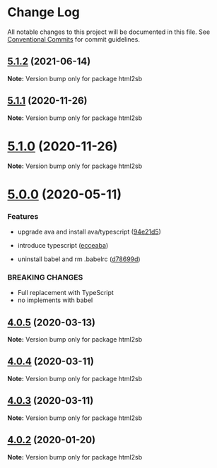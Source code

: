 # Change Log

All notable changes to this project will be documented in this file.
See [Conventional Commits](https://conventionalcommits.org) for commit guidelines.

## [5.1.2](https://github.com/pastak/scrapbox-converter/compare/v5.1.1...v5.1.2) (2021-06-14)

**Note:** Version bump only for package html2sb





## [5.1.1](https://github.com/pastak/scrapbox-converter/compare/v5.1.0...v5.1.1) (2020-11-26)

**Note:** Version bump only for package html2sb





# [5.1.0](https://github.com/pastak/scrapbox-converter/compare/v5.0.0...v5.1.0) (2020-11-26)

**Note:** Version bump only for package html2sb





# [5.0.0](https://github.com/pastak/scrapbox-converter/compare/v4.0.5...v5.0.0) (2020-05-11)


### Features

* upgrade ava and install ava/typescript ([94e21d5](https://github.com/pastak/scrapbox-converter/commit/94e21d57bbbee9bf907769fed5599001b0d9fac2))


* introduce typescript ([ecceaba](https://github.com/pastak/scrapbox-converter/commit/ecceabac3882acfbcb3ce4c6861954d5e2a93d95))
* uninstall babel and rm .babelrc ([d78699d](https://github.com/pastak/scrapbox-converter/commit/d78699d1a0e0bc4f3dda44b3d00902cf7fa9e6b5))


### BREAKING CHANGES

* Full replacement with TypeScript
* no implements with babel





## [4.0.5](https://github.com/pastak/scrapbox-converter/compare/v4.0.4...v4.0.5) (2020-03-13)

**Note:** Version bump only for package html2sb





## [4.0.4](https://github.com/pastak/scrapbox-converter/compare/v4.0.3...v4.0.4) (2020-03-11)

**Note:** Version bump only for package html2sb





## [4.0.3](https://github.com/pastak/scrapbox-converter/compare/v4.0.2...v4.0.3) (2020-03-11)

**Note:** Version bump only for package html2sb





## [4.0.2](https://github.com/pastak/scrapbox-converter/compare/v4.0.1...v4.0.2) (2020-01-20)

**Note:** Version bump only for package html2sb
